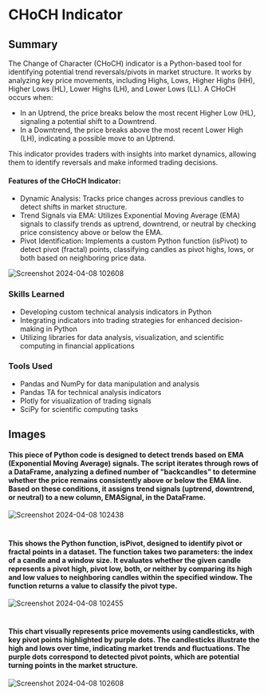 # CHoCH Indicator

## Summary

The Change of Character (CHoCH) indicator is a Python-based tool for identifying potential trend reversals/pivots in market structure. It works by analyzing key price movements, including Highs, Lows, Higher Highs (HH), Higher Lows (HL), Lower Highs (LH), and Lower Lows (LL). A CHoCH occurs when:

- In an Uptrend, the price breaks below the most recent Higher Low (HL), signaling a potential shift to a Downtrend.
- In a Downtrend, the price breaks above the most recent Lower High (LH), indicating a possible move to an Uptrend.

This indicator provides traders with insights into market dynamics, allowing them to identify reversals and make informed trading decisions.

#### Features of the CHoCH Indicator:
- Dynamic Analysis: Tracks price changes across previous candles to detect shifts in market structure.
- Trend Signals via EMA: Utilizes Exponential Moving Average (EMA) signals to classify trends as uptrend, downtrend, or neutral by checking price consistency above or below the EMA.
- Pivot Identification: Implements a custom Python function (isPivot) to detect pivot (fractal) points, classifying candles as pivot highs, lows, or both based on neighboring price data.

![Screenshot 2024-04-08 102608](https://github.com/sarch25/CHoCH-Indicator/assets/130470960/df31afee-557f-4f55-adc1-764dfcfe7d7b)

### Skills Learned

- Developing custom technical analysis indicators in Python
- Integrating indicators into trading strategies for enhanced decision-making in Python
- Utilizing libraries for data analysis, visualization, and scientific computing in financial applications
  
### Tools Used

- Pandas and NumPy for data manipulation and analysis
- Pandas TA for technical analysis indicators
- Plotly for visualization of trading signals
- SciPy for scientific computing tasks

## Images

#### This piece of Python code is designed to detect trends based on EMA (Exponential Moving Average) signals. The script iterates through rows of a DataFrame, analyzing a defined number of "backcandles" to determine whether the price remains consistently above or below the EMA line. Based on these conditions, it assigns trend signals (uptrend, downtrend, or neutral) to a new column, EMASignal, in the DataFrame.

![Screenshot 2024-04-08 102438](https://github.com/sarch25/CHoCH-Indicator/assets/130470960/69db915c-37d1-44f2-9cc2-63aae2cd20c6)
#

#### This shows the Python function, isPivot, designed to identify pivot or fractal points in a dataset. The function takes two parameters: the index of a candle and a window size. It evaluates whether the given candle represents a pivot high, pivot low, both, or neither by comparing its high and low values to neighboring candles within the specified window. The function returns a value to classify the pivot type.
![Screenshot 2024-04-08 102455](https://github.com/sarch25/CHoCH-Indicator/assets/130470960/ba881f04-1209-4a3a-9e9a-ee15049100e4)
#

#### This chart visually represents price movements using candlesticks, with key pivot points highlighted by purple dots. The candlesticks illustrate the high and lows over time, indicating market trends and fluctuations. The purple dots correspond to detected pivot points, which are potential turning points in the market structure.
![Screenshot 2024-04-08 102608](https://github.com/sarch25/CHoCH-Indicator/assets/130470960/df31afee-557f-4f55-adc1-764dfcfe7d7b)
#
